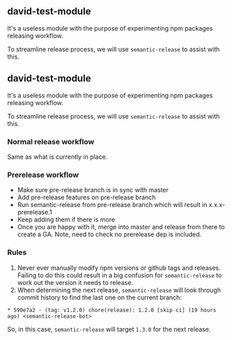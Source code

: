 ## david-test-module

It's a useless module with the purpose of experimenting npm packages releasing workflow.

To streamline release process, we will use `semantic-release` to assist with this.

## david-test-module

It's a useless module with the purpose of experimenting npm packages releasing workflow.

To streamline release process, we will use `semantic-release` to assist with this.

### Normal release workflow

Same as what is currently in place.

### Prerelease workflow

- Make sure pre-release branch is in sync with master
- Add pre-release features on pre-release branch
- Run semantic-release from pre-release branch which will result in x.x.x-prerelease.1
- Keep adding them if there is more
- Once you are happy with it, merge into master and release from there to create a GA. Note, need to check no prerelease dep is included.

### Rules

1. Never ever manually modify npm versions or github tags and releases. Failing to do this could result in a big confusion for `semantic-release` to work out the version it needs to release.
2. When determining the next release, `semantic-release` will look through commit history to find the last one on the current branch:

```
* 590e7a2 - (tag: v1.2.0) chore(release): 1.2.0 [skip ci] (19 hours ago) <semantic-release-bot>
```

So, in this case, `semantic-release` will target `1.3.0` for the next release.

